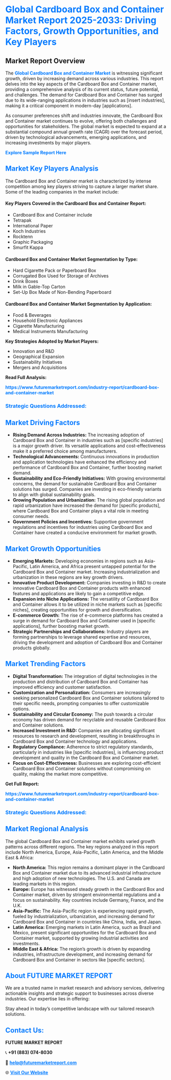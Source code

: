 <h1 style="color: #007BFF;">Global Cardboard Box and Container Market Report 2025-2033: Driving Factors, Growth Opportunities, and Key Players</h1>

<section id="overview">
<h2>Market Report Overview</h2>
<p>The <a href="https://www.futuremarketreport.com/industry-report/cardboard-box-and-container-market" style="color: #007BFF; text-decoration: none;"><strong>Global Cardboard Box and Container Market</strong></a> is witnessing significant growth, driven by increasing demand across various industries. This report delves into the key aspects of the Cardboard Box and Container market, providing a comprehensive analysis of its current status, future potential, and challenges. The demand for Cardboard Box and Container has surged due to its wide-ranging applications in industries such as [insert industries], making it a critical component in modern-day [applications].</p>
<p>As consumer preferences shift and industries innovate, the Cardboard Box and Container market continues to evolve, offering both challenges and opportunities for stakeholders. The global market is expected to expand at a substantial compound annual growth rate (CAGR) over the forecast period, driven by technological advancements, emerging applications, and increasing investments by major players.</p>
</section>

<section id="overview">
<p><a href="https://www.futuremarketreport.com/request-sample/reportId=97642" style="color: #007BFF; text-decoration: none;"><strong>Explore Sample Report Here</strong></a></p>
</section>

<section id="key-players">
<h2 style="color: #007BFF;">Market Key Players Analysis</h2>
<p>The Cardboard Box and Container market is characterized by intense competition among key players striving to capture a larger market share. Some of the leading companies in the market include:</p>
<h4>Key Players Covered in the Cardboard Box and Container Report:</h4>
<ul><li>Cardboard Box and Container include</li><li>Tetrapak</li><li>International Paper</li><li>Koch Industries</li><li>Rocktenn</li><li>Graphic Packaging</li><li>Smurfit Kappa</li></ul>
<h4>Cardboard Box and Container Market Segmentation by Type:</h4>
<ul><li>Hard Cigarette Pack or Paperboard Box</li><li>Corrugated Box Used for Storage of Archives</li><li>Drink Boxes</li><li>Milk in Gable-Top Carton</li><li>Set-Up Box Made of Non-Bending Paperboard</li></ul>

<h4>Cardboard Box and Container Market Segmentation by Application:</h4>
<ul><li>Food &amp; Beverages</li><li>Household Electronic Appliances</li><li>Cigarette Manufacturing</li><li>Medical Instruments Manufacturing</li></ul>
<p><strong>Key Strategies Adopted by Market Players:</strong></p>
<ul>
<li>Innovation and R&D</li>
<li>Geographical Expansion</li>
<li>Sustainability Initiatives</li>
<li>Mergers and Acquisitions</li>
</ul>
</section>

<section>
<p><strong>Read Full Analysis: </strong></p><a href="https://www.futuremarketreport.com/industry-report/cardboard-box-and-container-market" style="color: #007BFF; text-decoration: none;"><strong>https://www.futuremarketreport.com/industry-report/cardboard-box-and-container-market</strong></a>
<h3 style="color: #007BFF;">Strategic Questions Addressed:</h3>
</section>

<section id="driving-factors">
<h2 style="color: #007BFF;">Market Driving Factors</h2>
<ul>
<li><strong>Rising Demand Across Industries:</strong> The increasing adoption of Cardboard Box and Container in industries such as [specific industries] is a major growth driver. Its versatile applications and cost-effectiveness make it a preferred choice among manufacturers.</li>
<li><strong>Technological Advancements:</strong> Continuous innovations in production and application technologies have enhanced the efficiency and performance of Cardboard Box and Container, further boosting market demand.</li>
<li><strong>Sustainability and Eco-Friendly Initiatives:</strong> With growing environmental concerns, the demand for sustainable Cardboard Box and Container solutions has surged. Companies are investing in eco-friendly variants to align with global sustainability goals.</li>
<li><strong>Growing Population and Urbanization:</strong> The rising global population and rapid urbanization have increased the demand for [specific products], where Cardboard Box and Container plays a vital role in meeting consumer needs.</li>
<li><strong>Government Policies and Incentives:</strong> Supportive government regulations and incentives for industries using Cardboard Box and Container have created a conducive environment for market growth.</li>
</ul>
</section>

<section id="growth-opportunities">
<h2 style="color: #007BFF;">Market Growth Opportunities</h2>
<ul>
<li><strong>Emerging Markets:</strong> Developing economies in regions such as Asia-Pacific, Latin America, and Africa present untapped potential for the Cardboard Box and Container market. Increasing industrialization and urbanization in these regions are key growth drivers.</li>
<li><strong>Innovative Product Development:</strong> Companies investing in R&D to create innovative Cardboard Box and Container products with enhanced features and applications are likely to gain a competitive edge.</li>
<li><strong>Expansion into Niche Applications:</strong> The versatility of Cardboard Box and Container allows it to be utilized in niche markets such as [specific niches], creating opportunities for growth and diversification.</li>
<li><strong>E-commerce Growth:</strong> The rise of e-commerce platforms has created a surge in demand for Cardboard Box and Container used in [specific applications], further boosting market growth.</li>
<li><strong>Strategic Partnerships and Collaborations:</strong> Industry players are forming partnerships to leverage shared expertise and resources, driving the development and adoption of Cardboard Box and Container products globally.</li>
</ul>
</section>

<section id="trending-factors">
<h2 style="color: #007BFF;">Market Trending Factors</h2>
<ul>
<li><strong>Digital Transformation:</strong> The integration of digital technologies in the production and distribution of Cardboard Box and Container has improved efficiency and customer satisfaction.</li>
<li><strong>Customization and Personalization:</strong> Consumers are increasingly seeking personalized Cardboard Box and Container solutions tailored to their specific needs, prompting companies to offer customizable options.</li>
<li><strong>Sustainability and Circular Economy:</strong> The push towards a circular economy has driven demand for recyclable and reusable Cardboard Box and Container solutions.</li>
<li><strong>Increased Investment in R&D:</strong> Companies are allocating significant resources to research and development, resulting in breakthroughs in Cardboard Box and Container technology and applications.</li>
<li><strong>Regulatory Compliance:</strong> Adherence to strict regulatory standards, particularly in industries like [specific industries], is influencing product development and quality in the Cardboard Box and Container market.</li>
<li><strong>Focus on Cost-Effectiveness:</strong> Businesses are exploring cost-efficient Cardboard Box and Container solutions without compromising on quality, making the market more competitive.</li>
</ul>
</section>

<section>
<p><strong>Get Full Report: </strong></p><a href="https://www.futuremarketreport.com/industry-report/cardboard-box-and-container-market" style="color: #007BFF; text-decoration: none;"><strong>https://www.futuremarketreport.com/industry-report/cardboard-box-and-container-market</strong></a>
<h3 style="color: #007BFF;">Strategic Questions Addressed:</h3>
</section>


<section id="regional-analysis">
<h2 style="color: #007BFF;">Market Regional Analysis</h2>
<p>The global Cardboard Box and Container market exhibits varied growth patterns across different regions. The key regions analyzed in this report include North America, Europe, Asia-Pacific, Latin America, and the Middle East & Africa:</p>
<ul>
<li><strong>North America:</strong> This region remains a dominant player in the Cardboard Box and Container market due to its advanced industrial infrastructure and high adoption of new technologies. The U.S. and Canada are leading markets in this region.</li>
<li><strong>Europe:</strong> Europe has witnessed steady growth in the Cardboard Box and Container market, driven by stringent environmental regulations and a focus on sustainability. Key countries include Germany, France, and the U.K.</li>
<li><strong>Asia-Pacific:</strong> The Asia-Pacific region is experiencing rapid growth, fueled by industrialization, urbanization, and increasing demand for Cardboard Box and Container in countries like China, India, and Japan.</li>
<li><strong>Latin America:</strong> Emerging markets in Latin America, such as Brazil and Mexico, present significant opportunities for the Cardboard Box and Container market, supported by growing industrial activities and investments.</li>
<li><strong>Middle East & Africa:</strong> The region’s growth is driven by expanding industries, infrastructure development, and increasing demand for Cardboard Box and Container in sectors like [specific sectors].</li>
</ul>
</section>

<footer>
<h2 style="color: #007BFF;">About FUTURE MARKET REPORT</h2>
<p>We are a trusted name in market research and advisory services, delivering actionable insights and strategic support to businesses across diverse industries. Our expertise lies in offering:</p>

<p>Stay ahead in today’s competitive landscape with our tailored research solutions.</p>

<h2 style="color: #007BFF;">Contact Us:</h2>
<p><strong>FUTURE MARKET REPORT</strong></p>
<p>📞 <strong>+91 (883) 074-8030</strong></p>
<p>📧 <strong><a href="mailto:help@futuremarketreport.com" style="color: #007BFF;">help@futuremarketreport.com</a></strong></p>
<p>🌐 <strong><a href="https://www.futuremarketreport.com/" style="color: #007BFF;">Visit Our Website</a></strong></p>
</footer>